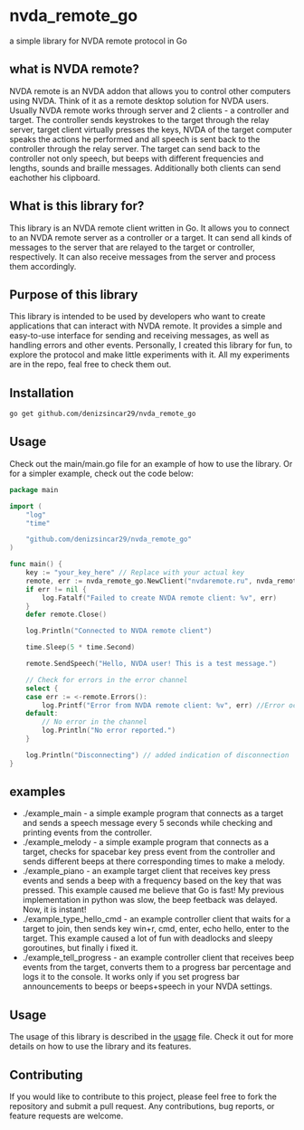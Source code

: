 # nvda_remote_go
a simple library for NVDA remote protocol in Go

## what is NVDA remote?
NVDA remote is an NVDA addon that allows you to control other computers using NVDA. Think of it as a remote desktop solution for NVDA users.
Usually NVDA remote works through server and 2 clients - a controller and target.
The controller sends keystrokes to the target through the relay server, target client virtually presses the keys, NVDA of the target computer speaks the actions he performed and all speech is sent back to the controller through the relay server.
The target can send back to the controller not only speech, but beeps with different frequencies and lengths, sounds and braille messages.
Additionally both clients can send eachother his clipboard.

## What is this library for?
This library is an NVDA remote client written in Go. It allows you to connect to an NVDA remote server as a controller or a target. It can send all kinds of messages to the server that are relayed to the target or controller, respectively. It can also receive messages from the server and process them accordingly.

## Purpose of this library
This library is intended to be used by developers who want to create applications that can interact with NVDA remote. It provides a simple and easy-to-use interface for sending and receiving messages, as well as handling errors and other events.
Personally, I created this library for fun, to explore the protocol and make little experiments with it. All my experiments are in the repo, feal free to check them out.

## Installation
```bash
go get github.com/denizsincar29/nvda_remote_go
```
## Usage
Check out the main/main.go file for an example of how to use the library.
Or for a simpler example, check out the code below:
```go
package main

import (
    "log"
    "time"

    "github.com/denizsincar29/nvda_remote_go"
)

func main() {
    key := "your_key_here" // Replace with your actual key
    remote, err := nvda_remote_go.NewClient("nvdaremote.ru", nvda_remote_go.DEFAULT_PORT, key, "slave")
    if err != nil {
        log.Fatalf("Failed to create NVDA remote client: %v", err)
    }
    defer remote.Close()

    log.Println("Connected to NVDA remote client")

    time.Sleep(5 * time.Second)

    remote.SendSpeech("Hello, NVDA user! This is a test message.")

    // Check for errors in the error channel
    select {
    case err := <-remote.Errors():
        log.Printf("Error from NVDA remote client: %v", err) //Error occurred after sleep
    default:
        // No error in the channel
        log.Println("No error reported.")
    }

    log.Println("Disconnecting") // added indication of disconnection
}

```

## examples
- ./example_main - a simple example program that connects as a target and sends a speech message every 5 seconds while checking and printing events from the controller.
- ./example_melody - a simple example program that connects as a target, checks for spacebar key press event from the controller and sends different beeps at there corresponding times to make a melody.
- ./example_piano - an example target client that receives key press events and sends a beep with a frequency based on the key that was pressed. This example caused me believe that Go is fast! My previous implementation in python was slow, the beep feetback was delayed. Now, it is instant!
- ./example_type_hello_cmd - an example controller client that waits for a target to join, then sends key win+r, cmd, enter, echo hello, enter to the target. This example caused a lot of fun with deadlocks and sleepy goroutines, but finally i fixed it.
- ./example_tell_progress - an example controller client that receives beep events from the target, converts them to a progress bar percentage and logs it to the console. It works only if you set progress bar announcements to beeps or beeps+speech in your NVDA settings.

## Usage
The usage of this library is described in the [usage](usage.md) file. Check it out for more details on how to use the library and its features.

## Contributing
If you would like to contribute to this project, please feel free to fork the repository and submit a pull request. Any contributions, bug reports, or feature requests are welcome.